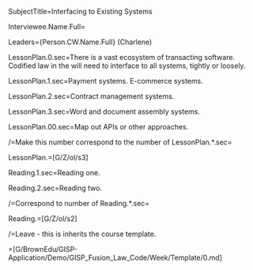 SubjectTitle=Interfacing to Existing Systems

Interviewee.Name.Full=

Leaders={Person.CW.Name.Full} (Charlene)

LessonPlan.0.sec=There is a vast ecosystem of transacting software. Codified law in the will need to interface to all systems, tightly or loosely. 

LessonPlan.1.sec=Payment systems.  E-commerce systems.

LessonPlan.2.sec=Contract management systems.

LessonPlan.3.sec=Word and document assembly systems.

LessonPlan.00.sec=Map out APIs or other approaches.

/=Make this number correspond to the number of LessonPlan.*.sec=

LessonPlan.=[G/Z/ol/s3]

Reading.1.sec=Reading one.

Reading.2.sec=Reading two.

/=Correspond to number of Reading.*.sec=

Reading.=[G/Z/ol/s2]

/=Leave - this is inherits the course template.

=[G/BrownEdu/GISP-Application/Demo/GISP_Fusion_Law_Code/Week/Template/0.md]
